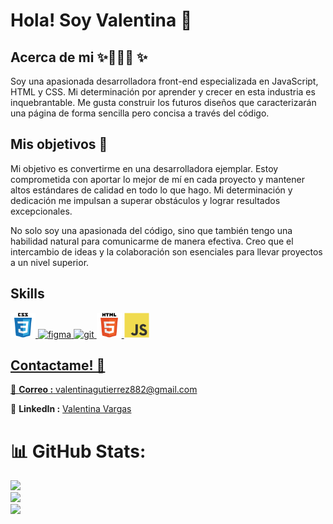 # Hola! Soy Valentina 👋

## Acerca de  mi  ✨🙎🏼‍♀️ ✨

Soy una apasionada desarrolladora front-end especializada en JavaScript, HTML y CSS. Mi determinación por aprender y crecer en esta industria es inquebrantable. Me gusta construir los futuros diseños que caracterizarán una página de forma sencilla pero concisa a través del código.


## Mis objetivos 🌟

Mi objetivo es convertirme en una desarrolladora ejemplar. Estoy comprometida con aportar lo mejor de mí en cada proyecto y mantener altos estándares de calidad en todo lo que hago. Mi determinación y dedicación me impulsan a superar obstáculos y lograr resultados excepcionales.

No solo soy una apasionada del código, sino que también tengo una habilidad natural para comunicarme de manera efectiva. Creo que el intercambio de ideas y la colaboración son esenciales para llevar proyectos a un nivel superior.


## Skills
<p align="left"> <a href="https://www.w3schools.com/css/" target="_blank" rel="noreferrer"> <img src="https://raw.githubusercontent.com/devicons/devicon/master/icons/css3/css3-original-wordmark.svg" alt="css3" width="40" height="40"/> </a> <a href="https://www.figma.com/" target="_blank" rel="noreferrer"> <img src="https://www.vectorlogo.zone/logos/figma/figma-icon.svg" alt="figma" width="40" height="40"/> </a> <a href="https://git-scm.com/" target="_blank" rel="noreferrer"> <img src="https://www.vectorlogo.zone/logos/git-scm/git-scm-icon.svg" alt="git" width="40" height="40"/> </a> <a href="https://www.w3.org/html/" target="_blank" rel="noreferrer"> <img src="https://raw.githubusercontent.com/devicons/devicon/master/icons/html5/html5-original-wordmark.svg" alt="html5" width="40" height="40"/> </a> <a href="https://developer.mozilla.org/en-US/docs/Web/JavaScript" target="_blank" rel="noreferrer"> <img src="https://raw.githubusercontent.com/devicons/devicon/master/icons/javascript/javascript-original.svg" alt="javascript" width="40" height="40"/> </a> <a href="https://jestjs.io" target="_blank" rel="noreferrer">

## Contactame! 📳

📧 **Correo :** 	valentinagutierrez882@gmail.com

📩 **LinkedIn :** [Valentina Vargas](https://www.linkedin.com/in/ingrid-valentina-vargas-gutierrez-6463991ab/)



# 📊 GitHub Stats:
![](https://github-readme-stats.vercel.app/api?username=valen883&theme=dark&hide_border=false&include_all_commits=false&count_private=false)<br/>
![](https://github-readme-streak-stats.herokuapp.com/?user=valen883&theme=dark&hide_border=false)<br/>
![](https://github-readme-stats.vercel.app/api/top-langs/?username=valen883&theme=dark&hide_border=false&include_all_commits=false&count_private=false&layout=compact)


<!-- Proudly created with GPRM ( https://gprm.itsvg.in ) -->
